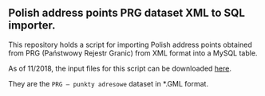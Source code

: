 ## Polish address points PRG dataset XML to SQL importer.

This repository holds a script for importing Polish address points
obtained from PRG (Państwowy Rejestr Granic) from XML format into
a MySQL table.

As of 11/2018, the input files for this script can be downloaded
[here](http://www.gugik.gov.pl/pzgik/dane-bez-oplat/dane-z-panstwowego-rejestru-granic-i-powierzchni-jednostek-podzialow-terytorialnych-kraju-prg).

They are the `PRG – punkty adresowe` dataset in *.GML format.
